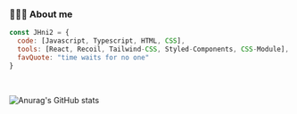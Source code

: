 ### 🙋🏻‍♀️ About me

```jsx
const JHni2 = {
  code: [Javascript, Typescript, HTML, CSS],
  tools: [React, Recoil, Tailwind-CSS, Styled-Components, CSS-Module],
  favQuote: "time waits for no one"
}
```  
<br/>

![Anurag's GitHub stats](https://github-readme-stats.vercel.app/api?username=JHni2&show_icons=true&theme=dark )
